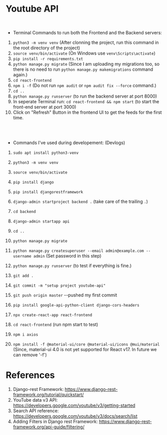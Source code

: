 # Youtube API

<br/>

- Terminal Commands to run both the Frontend and the Backend servers:
1) `python3 -m venv venv`  (After clonning the project, run this command in the root directory of the project)
2) `source venv/bin/activate`  (On Windows use `venv\Scripts\activate`)
3) `pip install -r requirements.txt`
4) `python manage.py migrate`  (Since I am uploading my migrations too, so there is no need to run `python manage.py makemigrations` command again.)
5) `cd react-frontend`
6) `npm i -f`  (Do not run `npm audit` or `npm audit fix --force` command.)
7) `cd ..`
8) `python manage.py runserver`  (to run the backend server at port 8000)
9) In seperate Terminal run: `cd react-frontend && npm start` (to start the front-end server at port 3000)
10) Click on "Refresh" Button in the frontend UI to get the feeds for the first time.

<br/><br/>

- Commands I've used during developement: (Devlogs)

1) `sudo apt install python3-venv`
2) `python3 -m venv venv`
3) `source venv/bin/activate`
4) `pip install django`
5) `pip install djangorestframework`
6) `django-admin startproject backend .`  (take care of the trailing `.`)
7) `cd backend`
8) `django-admin startapp api`
9) `cd ..`
10) `python manage.py migrate`
11) `python manage.py createsuperuser --email admin@example.com --username admin` (Set password in this step)
12) `python manage.py runserver` (to test if everything is fine.)
13) `git add .` 
14) `git commit -m "setup project youtube-api"`
15) `git push origin master`  --pushed my first commit

16) `pip install google-api-python-client django-cors-headers`
17) `npx create-react-app react-frontend`
18) `cd react-frontend`   (run npm start to test)
19) `npm i axios`
20) `npm install -f @material-ui/core @material-ui/icons @mui/material` (Since, material-ui 4.0 is not yet supported for React v17. In future we can remove '-f')


# References

1) Django-rest Framework: https://www.django-rest-framework.org/tutorial/quickstart/
2) YouTube data v3 API: https://developers.google.com/youtube/v3/getting-started
3) Search API reference: https://developers.google.com/youtube/v3/docs/search/list
4) Adding Filters in Django rest Framework: https://www.django-rest-framework.org/api-guide/filtering/
